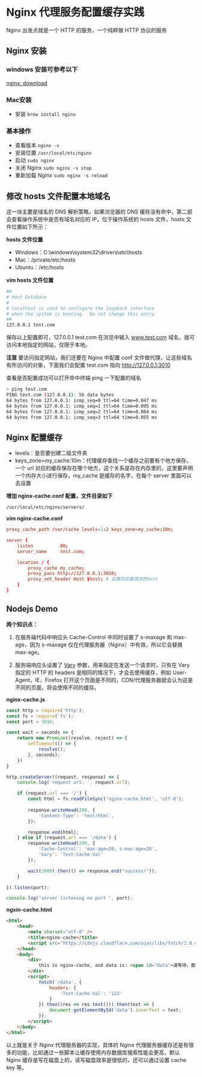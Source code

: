 # Nginx 代理服务配置缓存实践

Nginx 出发点就是一个 HTTP 的服务，一个纯粹做 HTTP 协议的服务

## Nginx 安装

### windows 安装可参考以下

[nginx: download](http://nginx.org/)

### Mac安装

* 安装 ```brew install nginx```

### 基本操作

* 查看版本 ```nginx -v```
* 安装位置 ```/usr/local/etc/nginx```
* 启动 ```sudo nginx```
* 关闭 Nginx ```sudo nginx -s stop```
* 重新加载 Nginx ```sudo nginx -s reload```

## 修改 hosts 文件配置本地域名

这一块主要是域名的 DNS 解析策略，如果浏览器的 DNS 缓存没有命中，第二部会查看操作系统中是否有域名对应的 IP，位于操作系统的 hosts 文件，hosts 文件位置如下所示：

**hosts 文件位置**

* Windows：C:\windows\system32\drivers\etc\hosts
* Mac：/private/etc/hosts
* Ubuntu：/etc/hosts

**vim hosts 文件位置**

```sh
##
# Host Database
#
# localhost is used to configure the loopback interface
# when the system is booting.  Do not change this entry.
##
127.0.0.1 test.com
```

保存以上配置即可，127.0.0.1 test.com 在浏览中输入 www.test.com 域名，就可访问本地指定的网站，仅限于本地。

**注意** 要访问指定网站，我们还要在 Nginx 中配置 conf 文件做代理，让这些域名有所访问的对象，下面我们会配置 test.com 指向 http://127.0.0.1:3010

查看是否配置成功可以打开命中终端 ping 一下配置的域名

```bash
> ping test.com
PING test.com (127.0.0.1): 56 data bytes
64 bytes from 127.0.0.1: icmp_seq=0 ttl=64 time=0.047 ms
64 bytes from 127.0.0.1: icmp_seq=1 ttl=64 time=0.095 ms
64 bytes from 127.0.0.1: icmp_seq=2 ttl=64 time=0.084 ms
64 bytes from 127.0.0.1: icmp_seq=3 ttl=64 time=0.055 ms
```

## Nginx 配置缓存

* levels：是否要创建二级文件夹
* keys_zone=my_cache:10m：代理缓存查找一个缓存之前要有个地方保存，一个 url 对应的缓存保存在哪个地方，这个关系是存在内存里的，这里要声明一个内存大小进行保存，my_cache 是缓存的名字，在每个 server 里面可以去设置

**增加 nginx-cache.conf 配置，文件目录如下** 

```
/usr/local/etc/nginx/servers/
```

**vim nginx-cache.conf**

```conf
proxy_cache_path /var/cache levels=1:2 keys_zone=my_cache:10m;

server {
    listen          80;
    server_name     test.com;

    location / {
        proxy_cache my_cache;
        proxy_pass http://127.0.0.1:3010;
        proxy_set_header Host $host; # 设置浏览器请求的host
    }
}
```

## Nodejs Demo

**两个知识点：**

1. 在服务端代码中响应头 Cache-Control 中同时设置了 s-maxage 和 max-age，因为 s-maxage 仅在代理服务器（Nginx）中有效，所以它会替换 max-age。

2. 服务端响应头设置了 [Vary](https://developer.mozilla.org/zh-CN/docs/Web/HTTP/Headers/Vary) 参数，用来指定在发送一个请求时，只有在 Vary 指定的 HTTP 的 headers 是相同的情况下，才会去使用缓存，例如 User-Agent，IE、Firefox 打开这个页面是不同的，CDN/代理服务器就会认为这是不同的页面，将会使用不同的缓存。

**nginx-cache.js**

```js
const http = require('http');
const fs = require('fs');
const port = 3010;

const wait = seconds => {
    return new Promise((resolve, reject) => {
        setTimeout(() => {
            resolve();
        }, seconds);
    })
}

http.createServer((request, response) => {
    console.log('request url: ', request.url);

    if (request.url === '/') {
        const html = fs.readFileSync('nginx-cache.html', 'utf-8');
    
        response.writeHead(200, {
            'Content-Type': 'text/html',
        });

        response.end(html);
    } else if (request.url === '/data') {
        response.writeHead(200, {
            'Cache-Control': 'max-age=20, s-max-age=20',
            'Vary': 'Test-Cache-Val'
        });

        wait(3000).then(() => response.end("success!"));
    }

}).listen(port);

console.log('server listening on port ', port);
```

**ngxin-cache.html**

```html
<html>
    <head>
        <meta charset="utf-8" />
        <title>nginx-cache</title>
        <script src="https://cdnjs.cloudflare.com/ajax/libs/fetch/2.0.4/fetch.min.js"></script>
    </head>
    <body>
        <div>
            this is nginx-cache, and data is: <span id="data">请等待，数据获取中...</span>
        </div>
        <script>
            fetch('/data', {
                headers: {
                    'Test-Cache-Val': '123'
                }
            }).then((res => res.text())).then(text => {
                document.getElementById('data').innerText = text;
            });
        </script>
    </body>
</html>
```

以上就是关于 Nginx 代理服务器的实现，具体的 Nginx 代理服务器缓存还是有很多的功能，比如通过一些脚本让缓存使用内存数据库搜索性能会更高，默认 Nginx 缓存是写在磁盘上的，读写磁盘效率是很低的，还可以通过设置 cache key 等。